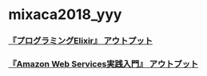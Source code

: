 # mixaca2018_yyy

### [『プログラミングElixir』 アウトプット](https://github.com/yuta0428/mixaca2018_yyy/tree/elixir)
### [『Amazon Web Services実践入門』 アウトプット](https://github.com/yuta0428/mixaca2018_yyy/tree/aws)
